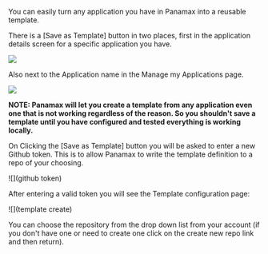You can easily turn any application you have in Panamax into a reusable template.  

There is a [Save as Template] button in two places, first in the application details screen for a specific application you have.

![](AppDetails)

Also next to the Application name in the Manage my Applications page. 

![](ManageMyApplications)

**NOTE: Panamax will let you create a template from any application even one that is not working regardless of the reason.  So you shouldn't save a template until you have configured and tested everything is working locally.**

On Clicking the [Save as Template] button you will be asked to enter a new Github token.  This is to allow Panamax to write the template definition to a repo of your choosing. 

![](github token)

After entering a valid token you will see the Template configuration page: 

![](template create)

You can choose the repository from the drop down list from  your account (if you don't have one or need to create one click on the create new repo link and then return). 



